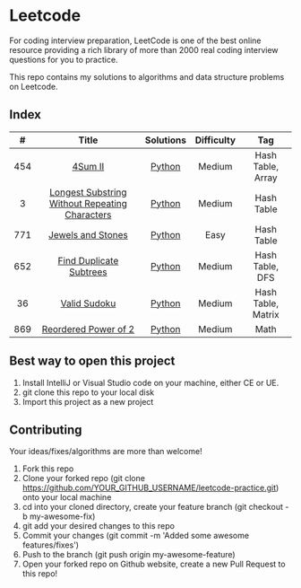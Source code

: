 # Leetcode 
For coding interview preparation, LeetCode is one of the best online resource providing a rich library of more than 2000 real coding interview questions for you to practice. 

This repo contains my solutions to algorithms and data structure problems on Leetcode. 

## Index

|     #    |                             Title                            |    Solutions    |    Difficulty   |                 Tag                 |
|:--------:|:------------------------------------------------------------:|:---------------:|:---------------:|:-----------------------------------:|
| 454      | [4Sum II](https://leetcode.com/problems/4sum-ii/)            | [Python](https://github.com/kushkul/leetcode-practice/blob/master/python/_454.py) |      Medium     | Hash Table, Array                   |
| 3        | [Longest Substring Without Repeating Characters](https://leetcode.com/problems/longest-substring-without-repeating-characters/) | [Python](https://github.com/kushkul/leetcode-practice/blob/master/python/_3.py) | Medium | Hash Table   |
| 771      | [Jewels and Stones](https://leetcode.com/problems/jewels-and-stones/)  | [Python](https://github.com/kushkul/leetcode-practice/blob/master/python/_771.py)   | Easy | Hash Table  |
| 652      | [Find Duplicate Subtrees](https://leetcode.com/problems/find-duplicate-subtrees/) | [Python](https://github.com/kushkul/leetcode-practice/blob/master/python/_652.py) | Medium | Hash Table, DFS |
| 36       | [Valid Sudoku](https://leetcode.com/problems/valid-sudoku/)  |  [Python](https://github.com/kushkul/leetcode-practice/blob/master/python/_36.py)  | Medium  | Hash Table, Matrix |
| 869      | [Reordered Power of 2](https://leetcode.com/problems/reordered-power-of-2/)  |  [Python](https://github.com/kushkul/leetcode-practice/blob/master/python/_869.py)  | Medium | Math | 

## Best way to open this project
1. Install IntelliJ or Visual Studio code on your machine, either CE or UE.
2. git clone this repo to your local disk
3. Import this project as a new project


## Contributing

Your ideas/fixes/algorithms are more than welcome!
1. Fork this repo
2. Clone your forked repo (git clone https://github.com/YOUR_GITHUB_USERNAME/leetcode-practice.git) onto your local machine
3. cd into your cloned directory, create your feature branch (git checkout -b my-awesome-fix)
4. git add your desired changes to this repo
5. Commit your changes (git commit -m 'Added some awesome features/fixes')
6. Push to the branch (git push origin my-awesome-feature)
7. Open your forked repo on Github website, create a new Pull Request to this repo!

